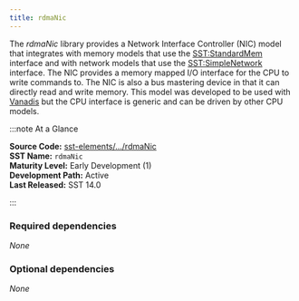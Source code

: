 ```yaml
---
title: rdmaNic
---
```


The *rdmaNic* library provides a Network Interface Controller (NIC) model that integrates with memory models that use the [SST:StandardMem](../../core/iface/StandardMem/class) interface and with network models that use the [SST:SimpleNetwork](../../core/iface/SimpleNetwork/class) interface. The NIC provides a memory mapped I/O interface for the CPU to write commands to. The NIC is also a bus mastering device in that it can directly read and write memory. This model was developed to be used with [Vanadis](../vanadis/intro) but the CPU interface is generic and can be driven by other CPU models.

:::note At a Glance

**Source Code:** [sst-elements/.../rdmaNic](https://github.com/sstsimulator/sst-elements/tree/master/src/sst/elements/rdmaNic) &nbsp;  
**SST Name:** `rdmaNic` &nbsp;  
**Maturity Level:** Early Development (1) &nbsp;  
**Development Path:** Active &nbsp;   
**Last Released:** SST 14.0

:::

### Required dependencies
*None*

### Optional dependencies
*None*
